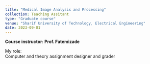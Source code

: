 ```yaml
---
title: "Medical Image Analysis and Processing"
collection: Teaching Assitant
type: "Graduate course"
venue: "Sharif University of Technology, Electrical Engineering"
date: 2023-09-01
---
```


<b>Course instructor: Prof. Fatemizade</b>

My role:
<br> Computer and theory assignment designer and grader

